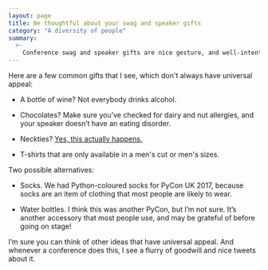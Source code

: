 ```yaml
---
layout: page
title: Be thoughtful about your swag and speaker gifts
category: "A diversity of people"
summary:
  >-
    Conference swag and speaker gifts are nice gesture, and well-intentioned. But be wary of common gifts that can be inadvertently insensitive.
---
```


Here are a few common gifts that I see, which don't always have universal appeal:

*   A bottle of wine? Not everybody drinks alcohol.

*   Chocolates? Make sure you’ve checked for dairy and nut allergies, and your speaker doesn’t have an eating disorder.

*   Neckties? [Yes, this actually happens.](https://www.youtube.com/watch?t=10m11s&v=XsKUP23WPxY)

*   T-shirts that are only available in a men's cut or men's sizes.

Two possible alternatives:

*   Socks. We had Python-coloured socks for PyCon UK 2017, because socks are an item of clothing that most people are likely to wear.

*   Water bottles. I think this was another PyCon, but I’m not sure. It’s another accessory that most people use, and may be grateful of before going on stage!

I’m sure you can think of other ideas that have universal appeal. And whenever a conference does this, I see a flurry of goodwill and nice tweets about it.

